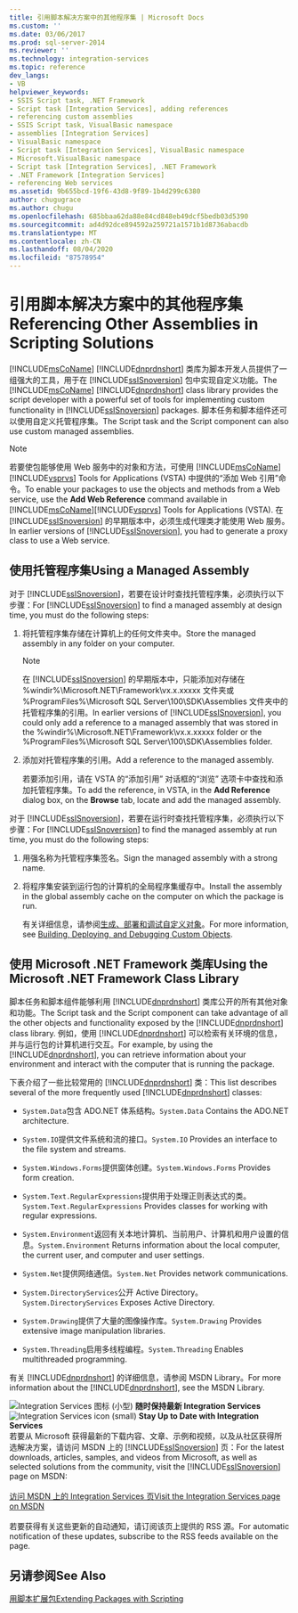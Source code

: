 ```yaml
---
title: 引用脚本解决方案中的其他程序集 | Microsoft Docs
ms.custom: ''
ms.date: 03/06/2017
ms.prod: sql-server-2014
ms.reviewer: ''
ms.technology: integration-services
ms.topic: reference
dev_langs:
- VB
helpviewer_keywords:
- SSIS Script task, .NET Framework
- Script task [Integration Services], adding references
- referencing custom assemblies
- SSIS Script task, VisualBasic namespace
- assemblies [Integration Services]
- VisualBasic namespace
- Script task [Integration Services], VisualBasic namespace
- Microsoft.VisualBasic namespace
- Script task [Integration Services], .NET Framework
- .NET Framework [Integration Services]
- referencing Web services
ms.assetid: 9b655bcd-19f6-43d8-9f89-1b4d299c6380
author: chugugrace
ms.author: chugu
ms.openlocfilehash: 685bbaa62da88e84cd848eb49dcf5bedb03d5390
ms.sourcegitcommit: ad4d92dce894592a259721a1571b1d8736abacdb
ms.translationtype: MT
ms.contentlocale: zh-CN
ms.lasthandoff: 08/04/2020
ms.locfileid: "87578954"
---
```

# <a name="referencing-other-assemblies-in-scripting-solutions"></a><span data-ttu-id="3396f-102">引用脚本解决方案中的其他程序集</span><span class="sxs-lookup"><span data-stu-id="3396f-102">Referencing Other Assemblies in Scripting Solutions</span></span>
  <span data-ttu-id="3396f-103">[!INCLUDE[msCoName](../../includes/msconame-md.md)] [!INCLUDE[dnprdnshort](../../includes/dnprdnshort-md.md)] 类库为脚本开发人员提供了一组强大的工具，用于在 [!INCLUDE[ssISnoversion](../../includes/ssisnoversion-md.md)] 包中实现自定义功能。</span><span class="sxs-lookup"><span data-stu-id="3396f-103">The [!INCLUDE[msCoName](../../includes/msconame-md.md)] [!INCLUDE[dnprdnshort](../../includes/dnprdnshort-md.md)] class library provides the script developer with a powerful set of tools for implementing custom functionality in [!INCLUDE[ssISnoversion](../../includes/ssisnoversion-md.md)] packages.</span></span> <span data-ttu-id="3396f-104">脚本任务和脚本组件还可以使用自定义托管程序集。</span><span class="sxs-lookup"><span data-stu-id="3396f-104">The Script task and the Script component can also use custom managed assemblies.</span></span>

> [!NOTE]
>  <span data-ttu-id="3396f-105">若要使包能够使用 Web 服务中的对象和方法，可使用 [!INCLUDE[msCoName](../../includes/msconame-md.md)][!INCLUDE[vsprvs](../../includes/vsprvs-md.md)] Tools for Applications (VSTA) 中提供的“添加 Web 引用”命令。</span><span class="sxs-lookup"><span data-stu-id="3396f-105">To enable your packages to use the objects and methods from a Web service, use the **Add Web Reference** command available in [!INCLUDE[msCoName](../../includes/msconame-md.md)][!INCLUDE[vsprvs](../../includes/vsprvs-md.md)] Tools for Applications (VSTA).</span></span> <span data-ttu-id="3396f-106">在 [!INCLUDE[ssISnoversion](../../includes/ssisnoversion-md.md)] 的早期版本中，必须生成代理类才能使用 Web 服务。</span><span class="sxs-lookup"><span data-stu-id="3396f-106">In earlier versions of [!INCLUDE[ssISnoversion](../../includes/ssisnoversion-md.md)], you had to generate a proxy class to use a Web service.</span></span>

## <a name="using-a-managed-assembly"></a><span data-ttu-id="3396f-107">使用托管程序集</span><span class="sxs-lookup"><span data-stu-id="3396f-107">Using a Managed Assembly</span></span>
 <span data-ttu-id="3396f-108">对于 [!INCLUDE[ssISnoversion](../../includes/ssisnoversion-md.md)]，若要在设计时查找托管程序集，必须执行以下步骤：</span><span class="sxs-lookup"><span data-stu-id="3396f-108">For [!INCLUDE[ssISnoversion](../../includes/ssisnoversion-md.md)] to find a managed assembly at design time, you must do the following steps:</span></span>

1.  <span data-ttu-id="3396f-109">将托管程序集存储在计算机上的任何文件夹中。</span><span class="sxs-lookup"><span data-stu-id="3396f-109">Store the managed assembly in any folder on your computer.</span></span>

    > [!NOTE]
    >  <span data-ttu-id="3396f-110">在 [!INCLUDE[ssISnoversion](../../includes/ssisnoversion-md.md)] 的早期版本中，只能添加对存储在 %windir%\Microsoft.NET\Framework\vx.x.xxxxx 文件夹或 %ProgramFiles%\Microsoft SQL Server\100\SDK\Assemblies 文件夹中的托管程序集的引用。</span><span class="sxs-lookup"><span data-stu-id="3396f-110">In earlier versions of [!INCLUDE[ssISnoversion](../../includes/ssisnoversion-md.md)], you could only add a reference to a managed assembly that was stored in the %windir%\Microsoft.NET\Framework\vx.x.xxxxx folder or the %ProgramFiles%\Microsoft SQL Server\100\SDK\Assemblies folder.</span></span>

2.  <span data-ttu-id="3396f-111">添加对托管程序集的引用。</span><span class="sxs-lookup"><span data-stu-id="3396f-111">Add a reference to the managed assembly.</span></span>

     <span data-ttu-id="3396f-112">若要添加引用，请在 VSTA 的“添加引用”  对话框的“浏览”  选项卡中查找和添加托管程序集。</span><span class="sxs-lookup"><span data-stu-id="3396f-112">To add the reference, in VSTA, in the **Add Reference** dialog box, on the **Browse** tab, locate and add the managed assembly.</span></span>

 <span data-ttu-id="3396f-113">对于 [!INCLUDE[ssISnoversion](../../includes/ssisnoversion-md.md)]，若要在运行时查找托管程序集，必须执行以下步骤：</span><span class="sxs-lookup"><span data-stu-id="3396f-113">For [!INCLUDE[ssISnoversion](../../includes/ssisnoversion-md.md)] to find the managed assembly at run time, you must do the following steps:</span></span>

1.  <span data-ttu-id="3396f-114">用强名称为托管程序集签名。</span><span class="sxs-lookup"><span data-stu-id="3396f-114">Sign the managed assembly with a strong name.</span></span>

2.  <span data-ttu-id="3396f-115">将程序集安装到运行包的计算机的全局程序集缓存中。</span><span class="sxs-lookup"><span data-stu-id="3396f-115">Install the assembly in the global assembly cache on the computer on which the package is run.</span></span>

     <span data-ttu-id="3396f-116">有关详细信息，请参阅[生成、部署和调试自定义对象](../extending-packages-custom-objects/building-deploying-and-debugging-custom-objects.md)。</span><span class="sxs-lookup"><span data-stu-id="3396f-116">For more information, see [Building, Deploying, and Debugging Custom Objects](../extending-packages-custom-objects/building-deploying-and-debugging-custom-objects.md).</span></span>

## <a name="using-the-microsoft-net-framework-class-library"></a><span data-ttu-id="3396f-117">使用 Microsoft .NET Framework 类库</span><span class="sxs-lookup"><span data-stu-id="3396f-117">Using the Microsoft .NET Framework Class Library</span></span>
 <span data-ttu-id="3396f-118">脚本任务和脚本组件能够利用 [!INCLUDE[dnprdnshort](../../includes/dnprdnshort-md.md)] 类库公开的所有其他对象和功能。</span><span class="sxs-lookup"><span data-stu-id="3396f-118">The Script task and the Script component can take advantage of all the other objects and functionality exposed by the [!INCLUDE[dnprdnshort](../../includes/dnprdnshort-md.md)] class library.</span></span> <span data-ttu-id="3396f-119">例如，使用 [!INCLUDE[dnprdnshort](../../includes/dnprdnshort-md.md)] 可以检索有关环境的信息，并与运行包的计算机进行交互。</span><span class="sxs-lookup"><span data-stu-id="3396f-119">For example, by using the [!INCLUDE[dnprdnshort](../../includes/dnprdnshort-md.md)], you can retrieve information about your environment and interact with the computer that is running the package.</span></span>

 <span data-ttu-id="3396f-120">下表介绍了一些比较常用的 [!INCLUDE[dnprdnshort](../../includes/dnprdnshort-md.md)] 类：</span><span class="sxs-lookup"><span data-stu-id="3396f-120">This list describes several of the more frequently used [!INCLUDE[dnprdnshort](../../includes/dnprdnshort-md.md)] classes:</span></span>

-   <span data-ttu-id="3396f-121">`System.Data`包含 ADO.NET 体系结构。</span><span class="sxs-lookup"><span data-stu-id="3396f-121">`System.Data` Contains the ADO.NET architecture.</span></span>

-   <span data-ttu-id="3396f-122">`System.IO`提供文件系统和流的接口。</span><span class="sxs-lookup"><span data-stu-id="3396f-122">`System.IO` Provides an interface to the file system and streams.</span></span>

-   <span data-ttu-id="3396f-123">`System.Windows.Forms`提供窗体创建。</span><span class="sxs-lookup"><span data-stu-id="3396f-123">`System.Windows.Forms` Provides form creation.</span></span>

-   <span data-ttu-id="3396f-124">`System.Text.RegularExpressions`提供用于处理正则表达式的类。</span><span class="sxs-lookup"><span data-stu-id="3396f-124">`System.Text.RegularExpressions` Provides classes for working with regular expressions.</span></span>

-   <span data-ttu-id="3396f-125">`System.Environment`返回有关本地计算机、当前用户、计算机和用户设置的信息。</span><span class="sxs-lookup"><span data-stu-id="3396f-125">`System.Environment` Returns information about the local computer, the current user, and computer and user settings.</span></span>

-   <span data-ttu-id="3396f-126">`System.Net`提供网络通信。</span><span class="sxs-lookup"><span data-stu-id="3396f-126">`System.Net` Provides network communications.</span></span>

-   <span data-ttu-id="3396f-127">`System.DirectoryServices`公开 Active Directory。</span><span class="sxs-lookup"><span data-stu-id="3396f-127">`System.DirectoryServices` Exposes Active Directory.</span></span>

-   <span data-ttu-id="3396f-128">`System.Drawing`提供了大量的图像操作库。</span><span class="sxs-lookup"><span data-stu-id="3396f-128">`System.Drawing` Provides extensive image manipulation libraries.</span></span>

-   <span data-ttu-id="3396f-129">`System.Threading`启用多线程编程。</span><span class="sxs-lookup"><span data-stu-id="3396f-129">`System.Threading` Enables multithreaded programming.</span></span>

 <span data-ttu-id="3396f-130">有关 [!INCLUDE[dnprdnshort](../../includes/dnprdnshort-md.md)] 的详细信息，请参阅 MSDN Library。</span><span class="sxs-lookup"><span data-stu-id="3396f-130">For more information about the [!INCLUDE[dnprdnshort](../../includes/dnprdnshort-md.md)], see the MSDN Library.</span></span>

<span data-ttu-id="3396f-131">![Integration Services 图标 (小型) ](../media/dts-16.gif "集成服务图标（小）")  **随时保持最新 Integration Services**</span><span class="sxs-lookup"><span data-stu-id="3396f-131">![Integration Services icon (small)](../media/dts-16.gif "Integration Services icon (small)")  **Stay Up to Date with Integration Services**</span></span><br /> <span data-ttu-id="3396f-132">若要从 Microsoft 获得最新的下载内容、文章、示例和视频，以及从社区获得所选解决方案，请访问 MSDN 上的 [!INCLUDE[ssISnoversion](../../includes/ssisnoversion-md.md)] 页：</span><span class="sxs-lookup"><span data-stu-id="3396f-132">For the latest downloads, articles, samples, and videos from Microsoft, as well as selected solutions from the community, visit the [!INCLUDE[ssISnoversion](../../includes/ssisnoversion-md.md)] page on MSDN:</span></span><br /><br /> [<span data-ttu-id="3396f-133">访问 MSDN 上的 Integration Services 页</span><span class="sxs-lookup"><span data-stu-id="3396f-133">Visit the Integration Services page on MSDN</span></span>](https://go.microsoft.com/fwlink/?LinkId=136655)<br /><br /> <span data-ttu-id="3396f-134">若要获得有关这些更新的自动通知，请订阅该页上提供的 RSS 源。</span><span class="sxs-lookup"><span data-stu-id="3396f-134">For automatic notification of these updates, subscribe to the RSS feeds available on the page.</span></span>

## <a name="see-also"></a><span data-ttu-id="3396f-135">另请参阅</span><span class="sxs-lookup"><span data-stu-id="3396f-135">See Also</span></span>
 [<span data-ttu-id="3396f-136">用脚本扩展包</span><span class="sxs-lookup"><span data-stu-id="3396f-136">Extending Packages with Scripting</span></span>](extending-packages-with-scripting.md)



